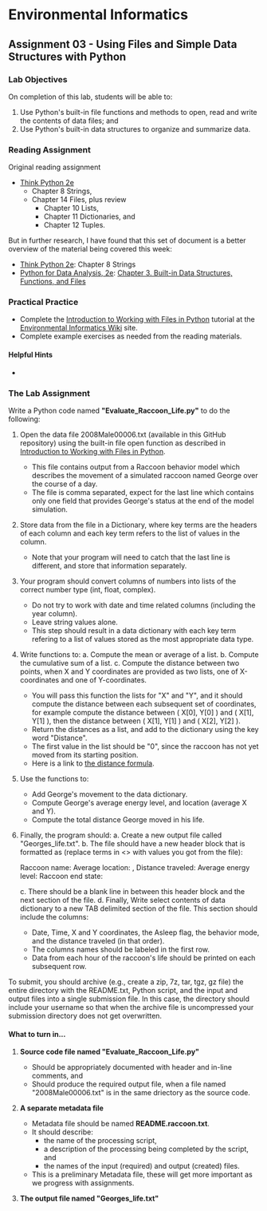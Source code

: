 # Environmental Informatics

## Assignment 03 - Using Files and Simple Data Structures with Python

### Lab Objectives

On completion of this lab, students will be able to:
1. Use Python's built-in file functions and methods to open, read and write the contents of data files; and
2. Use Python's built-in data structures to organize and summarize data.

### Reading Assignment

Original reading assignment
- [Think Python 2e](https://greenteapress.com/wp/think-python-2e/)
  - Chapter 8 Strings,
  - Chapter 14 Files, plus review 
    - Chapter 10 Lists, 
    - Chapter 11 Dictionaries, and 
    - Chapter 12 Tuples.

But in further research, I have found that this set of document is a better overview of the material being covered this week:
- [Think Python 2e](https://greenteapress.com/wp/think-python-2e/): Chapter 8 Strings
- [Python for Data Analysis, 2e](https://learning.oreilly.com/library/view/python-for-data/9781491957653/): [Chapter 3. Built-in Data Structures, Functions, and Files](https://learning.oreilly.com/library/view/python-for-data/9781491957653/ch03.html)

### Practical Practice

- Complete the [Introduction to Working with Files in Python](https://wiki.itap.purdue.edu/display/environmentalinformatics/Introduction+to+working+with+files+in+Python) tutorial at the [Environmental Informatics Wiki](https://wiki.itap.purdue.edu/display/environmentalinformatics) site.
- Complete example exercises as needed from the reading materials.

#### Helpful Hints

- 

### The Lab Assignment

Write a Python code named **"Evaluate_Raccoon_Life.py"** to do the following:
1. Open the data file 2008Male00006.txt (available in this GitHub repository) using the built-in file open function as described in [Introduction to Working with Files in Python](https://wiki.itap.purdue.edu/display/environmentalinformatics/Introduction+to+working+with+files+in+Python).  
   - This file contains output from a Raccoon behavior model which describes the movement of a simulated raccoon named George over the course of a day.  
   - The file is comma separated, expect for the last line which contains only one field that provides George's status at the end of the model simulation.
   
2. Store data from the file in a Dictionary, where key terms are the headers of each column and each key term refers to the list of values in the column.
   - Note that your program will need to catch that the last line is different, and store that information separately.
   
3. Your program should convert columns of numbers into lists of the correct number type (int, float, complex).
   - Do not try to work with date and time related columns (including the year column).
   - Leave string values alone.
   - This step should result in a data dictionary with each key term refering to a list of values stored as the most appropriate data type.
   
4. Write functions to:
   a. Compute the mean or average of a list.
   b. Compute the cumulative sum of a list.
   c. Compute the distance between two points, when X and Y coordinates are provided as two lists, one of X-coordinates and one of Y-coordinates.
      - You will pass this function the lists for "X" and "Y", and it should compute the distance between each subsequent set of coordinates, for example compute the distance between ( X\[0\], Y\[0\] ) and ( X\[1\], Y\[1\] ), then the distance between ( X\[1\], Y\[1\] ) and ( X\[2\], Y\[2\] ).
      - Return the distances as a list, and add to the dictionary using the key word "Distance".
      - The first value in the list should be "0", since the raccoon has not yet moved from its starting position.
      - Here is a link to [the distance formula](https://www.mathwarehouse.com/algebra/distance_formula/index.php).
      
5. Use the functions to:
   - Add George's movement to the data dictionary.
   - Compute George's average energy level, and location (average X and Y).
   - Compute the total distance George moved in his life.
   
6. Finally, the program should:
   a. Create a new output file called "Georges_life.txt".
   b. The file should have a new header block that is formatted as (replace terms in <> with values you got from the file):
   
      Raccoon name: <raccoon name>
      Average location: <X average>, <Y average>
      Distance traveled: <sum of distances>
      Average energy level: <average Energy Level>
      Raccoon end state: <Dead or Alive message>
   
   c. There should be a blank line in between this header block and the next section of the file.
   d. Finally, Write select contents of data dictionary to a new TAB delimited section of the file.  This section should include the columns:
      - Date, Time, X and Y coordinates, the Asleep flag, the behavior mode, and the distance traveled (in that order).
      - The columns names should be labeled in the first row.
      - Data from each hour of the raccoon's life should be printed on each subsequent row.
      

To submit, you should archive (e.g., create a zip, 7z, tar, tgz, gz file) the entire directory with the README.txt, Python script, and the input and output files into a single submission file.  In this case, the directory should include your username so that when the archive file is uncompressed your submission directory does not get overwritten.  

#### What to turn in...

1. **Source code file named "Evaluate_Raccoon_Life.py"**

   - Should be appropriately documented with header and in-line comments, and
   - Should produce the required output file, when a file named "2008Male00006.txt" is in the same driectory as the source code.

2. **A separate metadata file** 

   - Metadata file should be named **README.raccoon.txt**.
   - It should describe:
     - the name of the processing script, 
     - a description of the processing being completed by the script, and 
     - the names of the input (required) and output (created) files.  
   - This is a preliminary Metadata file, these will get more important as we progress with assignments.
   
3. **The output file named "Georges_life.txt"**
   

